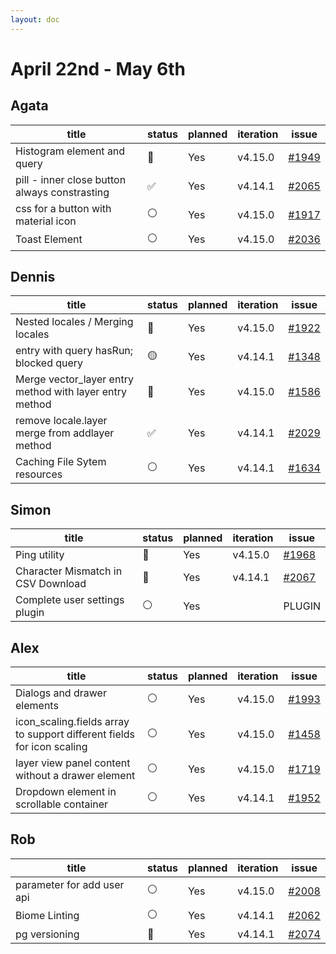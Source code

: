 ```yaml
---
layout: doc
---
```


# April 22nd - May 6th

## Agata

| title                                         | status | planned | iteration | issue                                                |
| --------------------------------------------- | ------ | ------- | --------- | ---------------------------------------------------- |
| Histogram element and query                   | 👀     | Yes     | v4.15.0   | [#1949](https://github.com/GEOLYTIX/xyz/issues/1949) |
| pill - inner close button always constrasting | ✅     | Yes     | v4.14.1   | [#2065](https://github.com/GEOLYTIX/xyz/pull/2065)   |
| css for a button with material icon           | ⚪️     | Yes     | v4.15.0   | [#1917](https://github.com/GEOLYTIX/xyz/issues/1917) |
| Toast Element                                 | ⚪️     | Yes     | v4.15.0   | [#2036](https://github.com/GEOLYTIX/xyz/issues/2036) |

## Dennis

| title                                                   | status | planned | iteration | issue                                                |
| ------------------------------------------------------- | ------ | ------- | --------- | ---------------------------------------------------- |
| Nested locales / Merging locales                        | 👀     | Yes     | v4.15.0   | [#1922](https://github.com/GEOLYTIX/xyz/issues/1922) |
| entry with query hasRun; blocked query                  | 🟡     | Yes     | v4.14.1   | [#1348](https://github.com/GEOLYTIX/xyz/issues/1348) |
| Merge vector_layer entry method with layer entry method | 👀     | Yes     | v4.15.0   | [#1586](https://github.com/GEOLYTIX/xyz/issues/1586) |
| remove locale.layer merge from addlayer method          | ✅     | Yes     | v4.14.1   | [#2029](https://github.com/GEOLYTIX/xyz/issues/2061) |
| Caching File Sytem resources                            | ⚪️     | Yes     | v4.14.1   | [#1634](https://github.com/GEOLYTIX/xyz/issues/1634) |

## Simon

| title                              | status | planned | iteration | issue                                                |
| ---------------------------------- | ------ | ------- | --------- | ---------------------------------------------------- |
| Ping utility                       | 👀     | Yes     | v4.15.0   | [#1968](https://github.com/GEOLYTIX/xyz/issues/1968) |
| Character Mismatch in CSV Download | 👀     | Yes     | v4.14.1   | [#2067](https://github.com/GEOLYTIX/xyz/pull/2067)   |
| Complete user settings plugin      | ⚪️     | Yes     |           | PLUGIN                                               |

## Alex

| title                                                                  | status | planned | iteration | issue                                                |
| ---------------------------------------------------------------------- | ------ | ------- | --------- | ---------------------------------------------------- |
| Dialogs and drawer elements                                            | ⚪️     | Yes     | v4.15.0   | [#1993](https://github.com/GEOLYTIX/xyz/issues/1993) |
| icon_scaling.fields array to support different fields for icon scaling | ⚪️     | Yes     | v4.15.0   | [#1458](https://github.com/GEOLYTIX/xyz/issues/1458) |
| layer view panel content without a drawer element                      | ⚪️     | Yes     | v4.15.0   | [#1719](https://github.com/GEOLYTIX/xyz/issues/1719) |
| Dropdown element in scrollable container                               | ⚪️     | Yes     | v4.14.1   | [#1952](https://github.com/GEOLYTIX/xyz/issues/1952) |

## Rob

| title                      | status | planned | iteration | issue                                                |
| -------------------------- | ------ | ------- | --------- | ---------------------------------------------------- |
| parameter for add user api | ⚪️     | Yes     | v4.15.0   | [#2008](https://github.com/GEOLYTIX/xyz/issues/2008) |
| Biome Linting              | ⚪️     | Yes     | v4.14.1   | [#2062](https://github.com/GEOLYTIX/xyz/issues/2062) |
| pg versioning              | 👀     | Yes     | v4.14.1   | [#2074](https://github.com/GEOLYTIX/xyz/issues/2074) |
